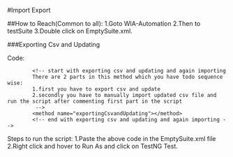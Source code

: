 #Import Export

##How to Reach(Common to all):
1.Goto WIA-Automation
2.Then to testSuite
3.Double click on EmptySuite.xml.

###Exporting Csv and Updating

Code:

<?xml version="1.0" encoding="UTF-8" ?>
<!DOCTYPE suite SYSTEM "http://testng.org/testng-1.0.dtd" >
<suite name="TestSuite">
	<test name="Demo">
<classes>

<class name="TestScripts.ImportExport">
			
			<!-- start with exporting csv and updating and again importing
			There are 2 parts in this method which you have todo sequence wise:
			1.first you have to export csv and update
			2.secondly you have to manually import updated csv file and run the script after commenting first part in the script
			 -->
			<method name="exportingCsvandUpdating"></method>
			<!-- end with exporting csv and updating and again importing -->
			
</class>
			
</classes>

</test>
</suite>


Steps to run the script:
1.Paste the above code in the EmptySuite.xml file
2.Right click and hover to Run As and click on TestNG Test.
